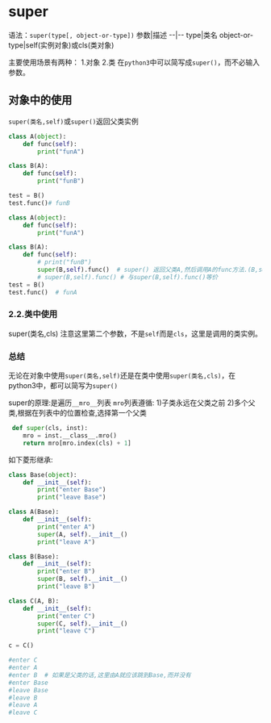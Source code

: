 # super



语法：`super(type[, object-or-type])`
参数|描述
--|--
type|类名
object-or-type|self(实例对象)或cls(类对象)

主要使用场景有两种：
1.对象
2.类
在`python3`中可以简写成`super()`，而不必输入参数。

## 对象中的使用
`super(类名,self)`或`super()`返回父类实例

```python
class A(object):
    def func(self):
        print("funA")

class B(A):
    def func(self):
        print("funB")

test = B() 
test.func()# funB 
```

```python
class A(object):
    def func(self):
        print("funA")

class B(A):
    def func(self):
        # print("funB")
        super(B,self).func()  # super() 返回父类A,然后调用A的func方法.(B,self)在python3中是默认值,不需要填写.B是指本类名,不能用cls代替,self是本类实例化的对象
        # super(B,self).func() # 与super(B,self).func()等价
test = B()
test.func()  # funA
```



### 2.2.类中使用
super(类名,cls)
注意这里第二个参数，不是`self`而是`cls`，这里是调用的类实例。


### 总结

无论在对象中使用`super(类名,self)`还是在类中使用`super(类名,cls)`，在python3中，都可以简写为`super()`


super的原理:是遍历`__mro__`列表
`mro`列表遵循:
1)子类永远在父类之前
2)多个父类,根据在列表中的位置检查,选择第一个父类

```python
 def super(cls, inst):
    mro = inst.__class__.mro()
    return mro[mro.index(cls) + 1]
```


如下菱形继承:
```python
class Base(object):
    def __init__(self):
        print("enter Base")
        print("leave Base")

class A(Base):
    def __init__(self):
        print("enter A")
        super(A, self).__init__()
        print("leave A")

class B(Base):
    def __init__(self):
        print("enter B")
        super(B, self).__init__()
        print("leave B")

class C(A, B):
    def __init__(self):
        print("enter C")
        super(C, self).__init__()
        print("leave C")

c = C()

#enter C
#enter A
#enter B  # 如果是父类的话,这里由A就应该跳到Base,而并没有
#enter Base
#leave Base
#leave B
#leave A
#leave C
```